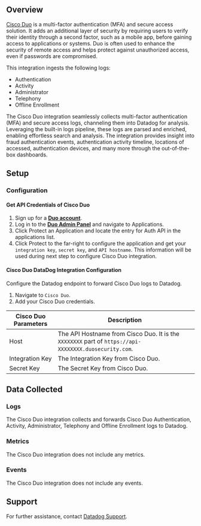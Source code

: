 ## Overview

[Cisco Duo][1] is a multi-factor authentication (MFA) and secure access solution. It adds an additional layer of security by requiring users to verify their identity through a second factor, such as a mobile app, before gaining access to applications or systems. Duo is often used to enhance the security of remote access and helps protect against unauthorized access, even if passwords are compromised.

This integration ingests the following logs:
- Authentication
- Activity
- Administrator
- Telephony
- Offline Enrollment

The Cisco Duo integration seamlessly collects multi-factor authentication (MFA) and secure access logs, channeling them into Datadog for analysis. Leveraging the built-in logs pipeline, these logs are parsed and enriched, enabling effortless search and analysis. The integration provides insight into fraud authentication events, authentication activity timeline, locations of accessed, authentication devices, and many more through the out-of-the-box dashboards.

## Setup

### Configuration

#### Get API Credentials of Cisco Duo

1. Sign up for a [**Duo account**][2].
2. Log in to the [**Duo Admin Panel**][3] and navigate to Applications.
3. Click Protect an Application and locate the entry for Auth API in the applications list.
4. Click Protect to the far-right to configure the application and get your `integration key`, `secret key`, and `API hostname`. This information will be used during next step to configure Cisco Duo integration.

#### Cisco Duo DataDog Integration Configuration

Configure the Datadog endpoint to forward Cisco Duo logs to Datadog.

1. Navigate to `Cisco Duo`.
2. Add your Cisco Duo credentials.

| Cisco Duo Parameters | Description  |
| -------------------- | ------------ |
| Host                 | The API Hostname from Cisco Duo. It is the `XXXXXXXX` part of `https://api-XXXXXXXX.duosecurity.com`.  |
| Integration Key      | The Integration Key from Cisco Duo.    |
| Secret Key           | The Secret Key from Cisco Duo.         |

## Data Collected

### Logs

The Cisco Duo integration collects and forwards Cisco Duo Authentication, Activity, Administrator, Telephony and Offline Enrollment logs to Datadog.

### Metrics

The Cisco Duo integration does not include any metrics.

### Events

The Cisco Duo integration does not include any events.

## Support

For further assistance, contact [Datadog Support][4].

[1]: https://duo.com/
[2]: https://signup.duo.com/
[3]: https://admin.duosecurity.com/
[4]: https://docs.datadoghq.com/help/